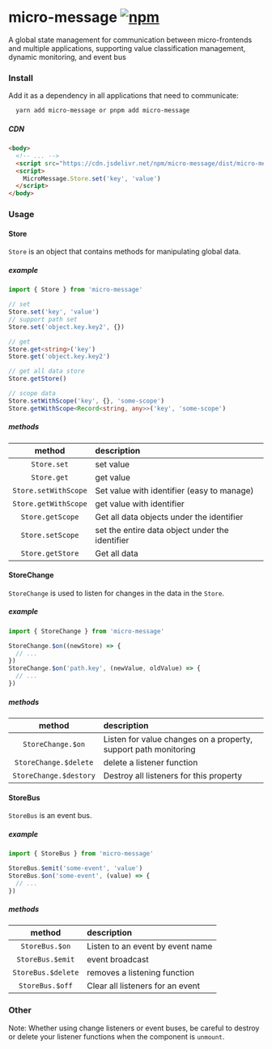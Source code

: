 # micro-message  [![npm](https://img.shields.io/npm/v/micro-message.svg)](https://npmjs.com/package/micro-message)

A global state management for communication between micro-frontends and multiple applications, supporting value classification management, dynamic monitoring, and event bus

### Install

Add it as a dependency in all applications that need to communicate:

```bash
  yarn add micro-message or pnpm add micro-message
````

##### CDN

```html
<body>
  <!-- ... -->
  <script src="https://cdn.jsdelivr.net/npm/micro-message/dist/micro-message.min.js"></script>
  <script>
    MicroMessage.Store.set('key', 'value')
  </script>
</body>
````

### Usage

#### Store

`Store` is an object that contains methods for manipulating global data.

##### example

```ts
import { Store } from 'micro-message'

// set
Store.set('key', 'value')
// support path set
Store.set('object.key.key2', {})

// get
Store.get<string>('key')
Store.get('object.key.key2')

// get all data store
Store.getStore()

// scope data
Store.setWithScope('key', {}, 'some-scope')
Store.getWithScope<Record<string, any>>('key', 'some-scope')
````

##### methods

| method | description |
| :-------------------: | :------------------------- |
| `Store.set` | set value |
| `Store.get` | get value |
| `Store.setWithScope` | Set value with identifier (easy to manage) |
| `Store.getWithScope` | get value with identifier |
| `Store.getScope` | Get all data objects under the identifier |
| `Store.setScope` | set the entire data object under the identifier |
| `Store.getStore` | Get all data |

#### StoreChange

`StoreChange` is used to listen for changes in the data in the `Store`.

##### example

```ts
import { StoreChange } from 'micro-message'

StoreChange.$on((newStore) => {
  // ...
})
StoreChange.$on('path.key', (newValue, oldValue) => {
  // ...
})
````

##### methods

| method | description |
| :--------------------------------: | :--------------------------------------------- |
| `StoreChange.$on` | Listen for value changes on a property, support path monitoring |
| `StoreChange.$delete` | delete a listener function |
| `StoreChange.$destory` | Destroy all listeners for this property |

#### StoreBus

`StoreBus` is an event bus.

##### example

```ts
import { StoreBus } from 'micro-message'

StoreBus.$emit('some-event', 'value')
StoreBus.$on('some-event', (value) => {
  // ...
})
````

##### methods

| method | description |
| :----------------: | :------------------------- |
| `StoreBus.$on` | Listen to an event by event name |
| `StoreBus.$emit` | event broadcast |
| `StoreBus.$delete` | removes a listening function |
| `StoreBus.$off` | Clear all listeners for an event |

### Other

Note: Whether using change listeners or event buses, be careful to destroy or delete your listener functions when the component is `unmount`.
